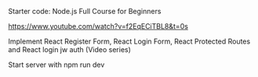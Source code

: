 Starter code: Node.js Full Course for Beginners

https://www.youtube.com/watch?v=f2EqECiTBL8&t=0s


Implement React Register Form, React Login Form, React Protected Routes and React login jw auth (Video series)

Start server with npm run dev